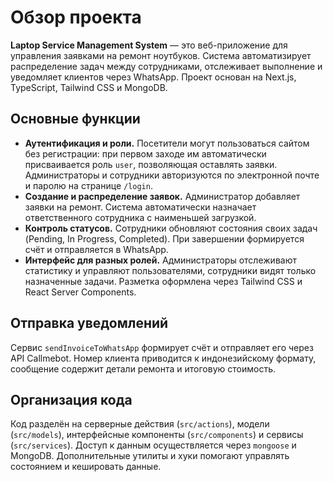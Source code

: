 # Обзор проекта

**Laptop Service Management System** — это веб-приложение для управления заявками на ремонт ноутбуков. Система автоматизирует распределение задач между сотрудниками, отслеживает выполнение и уведомляет клиентов через WhatsApp. Проект основан на Next.js, TypeScript, Tailwind CSS и MongoDB.

## Основные функции

- **Аутентификация и роли.** Посетители могут пользоваться сайтом без регистрации: при первом заходе им автоматически присваивается роль `user`, позволяющая оставлять заявки. Администраторы и сотрудники авторизуются по электронной почте и паролю на странице `/login`.
- **Создание и распределение заявок.** Администратор добавляет заявки на ремонт. Система автоматически назначает ответственного сотрудника с наименьшей загрузкой.
- **Контроль статусов.** Сотрудники обновляют состояния своих задач (Pending, In Progress, Completed). При завершении формируется счёт и отправляется в WhatsApp.
- **Интерфейс для разных ролей.** Администраторы отслеживают статистику и управляют пользователями, сотрудники видят только назначенные задачи. Разметка оформлена через Tailwind CSS и React Server Components.

## Отправка уведомлений

Сервис `sendInvoiceToWhatsApp` формирует счёт и отправляет его через API Callmebot. Номер клиента приводится к индонезийскому формату, сообщение содержит детали ремонта и итоговую стоимость.

## Организация кода

Код разделён на серверные действия (`src/actions`), модели (`src/models`), интерфейсные компоненты (`src/components`) и сервисы (`src/services`). Доступ к данным осуществляется через `mongoose` и MongoDB. Дополнительные утилиты и хуки помогают управлять состоянием и кешировать данные.
